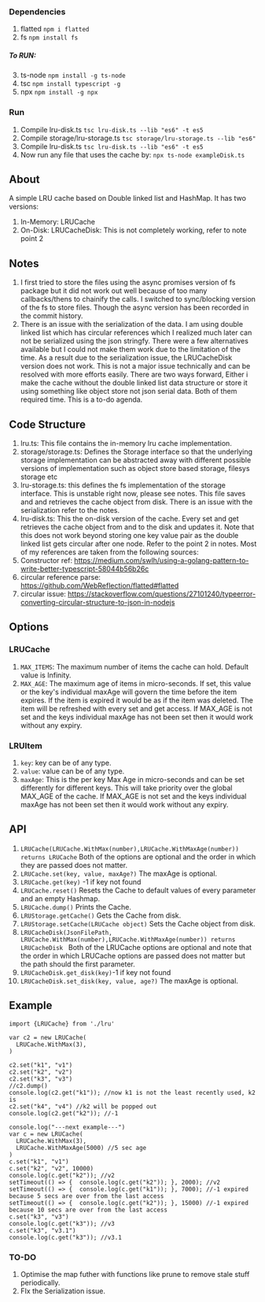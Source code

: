### Dependencies
1.  flatted
	`npm i flatted`
2. fs
	`npm install fs`
##### To RUN:
3. ts-node
`npm install -g ts-node`
4. tsc
`npm install typescript -g`
5. npx
 `npm install -g npx`

### Run
1. Compile lru-disk.ts
`tsc lru-disk.ts --lib "es6" -t es5`
2. Compile storage/lru-storage.ts
`tsc storage/lru-storage.ts --lib "es6" `
3. Compile lru-disk.ts
`tsc lru-disk.ts --lib "es6" -t es5 `
4. Now run any file that uses the cache by:
 ` npx ts-node exampleDisk.ts `
## About
A simple LRU cache based on Double linked list and HashMap. It has two versions:
1. In-Memory: LRUCache
2. On-Disk: LRUCacheDisk: This is not completely working, refer to note point 2
## Notes
1. I first tried to store the files using the async promises version of fs package but it did not work out well because of too many callbacks/thens to chainify the calls. I switched to sync/blocking version of the fs to store files. Though the async version has been recorded in the commit history.
2.  There is an issue with the serialization of the data. I am using double linked list which has circular references which I realized much later can not be serialized using the json stringfy. There were a few alternatives available but I could not make them work due to the limitation of the time. As a result due to the serialization issue, the LRUCacheDisk version does not work. This is not a major issue technically and can be resolved with more efforts easily.  There are two ways forward, Either i make the cache without the double linked list data structure or store it using something like object store not json serial data. Both of them required time. This is a to-do agenda.
## Code Structure
1. lru.ts: This file contains the in-memory lru cache implementation.
2. storage/storage.ts: Defines the Storage interface so that the underlying storage implementation can be abstracted away with different possible versions of implementation such as object store based storage, filesys storage etc
3. lru-storage.ts: this defines the fs implementation of the storage interface. This is unstable right now, please see notes. This file saves and and retrieves the cache object from disk. There is an issue with the serialization refer to the notes.
4. lru-disk.ts: This the on-disk version of the cache. Every set and get retrieves the cache object from and to the disk and updates it.  Note that this does not work beyond storing one key value pair as the double linked list gets circular after one node. Refer to the point 2 in notes.
Most of my references are taken from the following sources:
1. Constructor ref: https://medium.com/swlh/using-a-golang-pattern-to-write-better-typescript-58044b56b26c
2. circular reference parse: https://github.com/WebReflection/flatted#flatted
3. circular issue: https://stackoverflow.com/questions/27101240/typeerror-converting-circular-structure-to-json-in-nodejs
## Options
### LRUCache
1. `MAX_ITEMS`: The maximum number of items the cache can hold. Default value is Infinity.
2. `MAX_AGE`: The maximum age of items in micro-seconds. If set, this value or the key's individual maxAge will govern the time before the item expires. If the item is expired it would be as if the item was deleted. The item will be refreshed with every set and get access. If MAX_AGE is not set and the keys individual maxAge has not been set then it would work without any expiry.
### LRUItem
1.  `key`: key can be of any type.
2. `value`: value can be of any type.
3. `maxAge`: This is the per key Max Age in micro-seconds and can be set differently for different keys. This will take priority over the global MAX_AGE of the cache. If MAX_AGE is not set and the keys individual maxAge has not been set then it would work without any expiry.

## API
1.  `LRUCache(LRUCache.WithMax(number),LRUCache.WithMaxAge(number)) returns LRUCache` Both of the options are optional and the order in which they are passed does not matter.
2.  `LRUCache.set(key, value, maxAge?)` The maxAge is optional.
3.   `LRUCache.get(key)` -1 if key not found
4. `LRUCache.reset()` Resets the Cache to default values of every parameter and an empty Hashmap.  
5. `LRUCache.dump()` Prints the Cache.
6. `LRUStorage.getCache()` Gets the Cache from disk.
7. `LRUStorage.setCache(LRUCache object)` Sets the Cache object from disk.
8. `LRUCacheDisk(JsonFilePath, LRUCache.WithMax(number),LRUCache.WithMaxAge(number)) returns LRUCacheDisk ` Both of the LRUCache options are optional and note that the order in which LRUCache options are passed does not matter but the path should the first parameter.
9.  `LRUCacheDisk.get_disk(key)`-1 if key not found
10.  `LRUCacheDisk.set_disk(key, value, age?)` The maxAge is optional.

## Example

```
import {LRUCache} from './lru'

var c2 = new LRUCache(
  LRUCache.WithMax(3),
)

c2.set("k1", "v1")
c2.set("k2", "v2")
c2.set("k3", "v3")
//c2.dump()
console.log(c2.get("k1")); //now k1 is not the least recently used, k2 is
c2.set("k4", "v4") //k2 will be popped out
console.log(c2.get("k2")); //-1

console.log("---next example---")
var c = new LRUCache(
  LRUCache.WithMax(3),
  LRUCache.WithMaxAge(5000) //5 sec age
)
c.set("k1", "v1")
c.set("k2", "v2", 10000)
console.log(c.get("k2")); //v2
setTimeout(() => {  console.log(c.get("k2")); }, 2000); //v2
setTimeout(() => {  console.log(c.get("k1")); }, 7000); //-1 expired because 5 secs are over from the last access
setTimeout(() => {  console.log(c.get("k2")); }, 15000) //-1 expired because 10 secs are over from the last access
c.set("k3", "v3")
console.log(c.get("k3")); //v3
c.set("k3", "v3.1")
console.log(c.get("k3")); //v3.1
```
### TO-DO
1. Optimise the map futher with functions like prune to remove stale stuff periodically.
2. FIx the Serialization issue.
